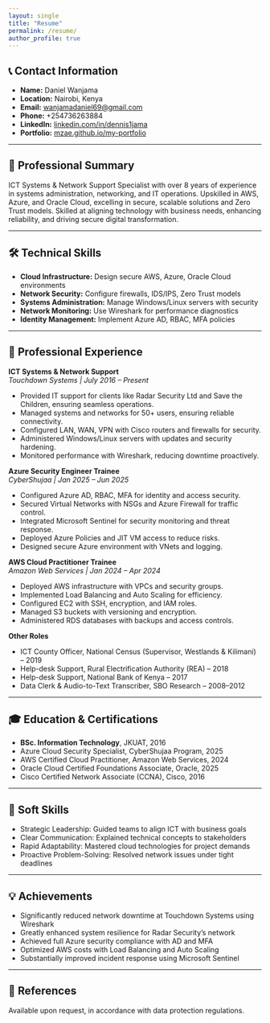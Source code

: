 ```yaml
---
layout: single
title: "Resume"
permalink: /resume/
author_profile: true
---
```


## 📞 Contact Information
- **Name:** Daniel Wanjama
- **Location:** Nairobi, Kenya
- **Email:** wanjamadaniel69@gmail.com
- **Phone:** +254736263884
- **LinkedIn:** [linkedin.com/in/dennis1jama](https://linkedin.com/in/dennis1jama)
- **Portfolio:** [mzae.github.io/my-portfolio](https://mzae.github.io/my-portfolio)

---

## 🧾 Professional Summary
ICT Systems & Network Support Specialist with over 8 years of experience in systems administration, networking, and IT operations. Upskilled in AWS, Azure, and Oracle Cloud, excelling in secure, scalable solutions and Zero Trust models. Skilled at aligning technology with business needs, enhancing reliability, and driving secure digital transformation.

---

## 🛠️ Technical Skills
- **Cloud Infrastructure:** Design secure AWS, Azure, Oracle Cloud environments
- **Network Security:** Configure firewalls, IDS/IPS, Zero Trust models
- **Systems Administration:** Manage Windows/Linux servers with security
- **Network Monitoring:** Use Wireshark for performance diagnostics
- **Identity Management:** Implement Azure AD, RBAC, MFA policies

---

## 💼 Professional Experience
**ICT Systems & Network Support**  
*Touchdown Systems | July 2016 – Present*  
- Provided IT support for clients like Radar Security Ltd and Save the Children, ensuring seamless operations.
- Managed systems and networks for 50+ users, ensuring reliable connectivity.
- Configured LAN, WAN, VPN with Cisco routers and firewalls for security.
- Administered Windows/Linux servers with updates and security hardening.
- Monitored performance with Wireshark, reducing downtime proactively.

**Azure Security Engineer Trainee**  
*CyberShujaa | Jan 2025 – Jun 2025*  
- Configured Azure AD, RBAC, MFA for identity and access security.
- Secured Virtual Networks with NSGs and Azure Firewall for traffic control.
- Integrated Microsoft Sentinel for security monitoring and threat response.
- Deployed Azure Policies and JIT VM access to reduce risks.
- Designed secure Azure environment with VNets and logging.

**AWS Cloud Practitioner Trainee**  
*Amazon Web Services | Jan 2024 – Apr 2024*  
- Deployed AWS infrastructure with VPCs and security groups.
- Implemented Load Balancing and Auto Scaling for efficiency.
- Configured EC2 with SSH, encryption, and IAM roles.
- Managed S3 buckets with versioning and encryption.
- Administered RDS databases with backups and access controls.

**Other Roles**  
- ICT County Officer, National Census (Supervisor, Westlands & Kilimani) – 2019
- Help-desk Support, Rural Electrification Authority (REA) – 2018
- Help-desk Support, National Bank of Kenya – 2017
- Data Clerk & Audio-to-Text Transcriber, SBO Research – 2008–2012

---

## 🎓 Education & Certifications
- **BSc. Information Technology**, JKUAT, 2016
- Azure Cloud Security Specialist, CyberShujaa Program, 2025
- AWS Certified Cloud Practitioner, Amazon Web Services, 2024
- Oracle Cloud Certified Foundations Associate, Oracle, 2025
- Cisco Certified Network Associate (CCNA), Cisco, 2016

---

## 🧩 Soft Skills
- Strategic Leadership: Guided teams to align ICT with business goals
- Clear Communication: Explained technical concepts to stakeholders
- Rapid Adaptability: Mastered cloud technologies for project demands
- Proactive Problem-Solving: Resolved network issues under tight deadlines

---

## 💡 Achievements
- Significantly reduced network downtime at Touchdown Systems using Wireshark
- Greatly enhanced system resilience for Radar Security’s network
- Achieved full Azure security compliance with AD and MFA
- Optimized AWS costs with Load Balancing and Auto Scaling
- Substantially improved incident response using Microsoft Sentinel

---

## 📜 References
Available upon request, in accordance with data protection regulations.
